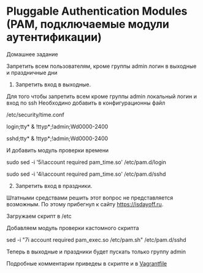 # Pluggable Authentication Modules (PAM, подключаемые модули аутентификации) 

Домашнее задание

Запретить всем пользователям, кроме группы admin логин в выходные и праздничные дни

1. Запретить вход в выходные.

Для того чтобы запретить всем кроме группы admin локальный логин и вход по ssh 
Необходино добавить в конфигурационны файл 

/etc/security/time.conf

login;tty* & !ttyp*;!admin;Wd0000-2400

sshd;tty* & !ttyp*;!admin;Wd0000-2400

И добавить модуль проверки времени 

sudo sed -i '5i\account required pam_time.so' /etc/pam.d/login

sudo sed -i '4i\account required pam_time.so' /etc/pam.d/sshd 

2. Запретить вход в праздники.

Штатными средствами решить этот вопрос не представляется возможным. По этому прибегнул к сайту https://isdayoff.ru.

Загружаем скрипт в /etc

Добавляем модуль проверки кастомного скрипта 

sed -i "7i account     required       pam_exec.so    /etc/pam.sh" /etc/pam.d/sshd

Теперь в выходные и праздники будет пускать только группу admin

Подробные комментарии приведеы в скрипте и в [Vagrantfile](Vagrantfile)


